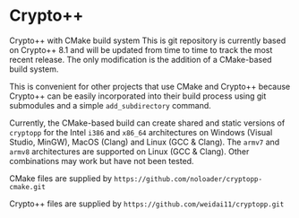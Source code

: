 # Crypto++

Crypto++ with CMake build system
This is git repository is currently based on Crypto++ 8.1 and will be
updated from time to time to track the most recent release. The only
modification is the addition of a CMake-based build system.

This is convenient for other projects that use CMake and Crypto++ because Crypto++ can be
easily incorporated into their build process using git submodules and a simple
`add_subdirectory` command.

Currently, the CMake-based build can create shared and static versions of
`cryptopp` for the Intel `i386` and
`x86_64` architectures on Windows (Visual Studio, MinGW), MacOS (Clang) and
Linux (GCC & Clang). The `armv7` and `armv8` architectures are supported on
Linux (GCC & Clang). Other combinations may work but have not been tested.

CMake files are supplied by `https://github.com/noloader/cryptopp-cmake.git`

Crypto++ files are supplied by `https://github.com/weidai11/cryptopp.git`
